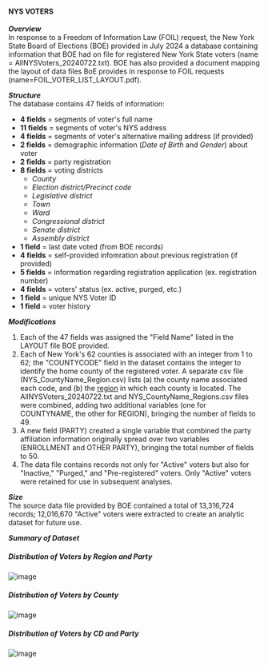 
#### NYS VOTERS
**_Overview_**  
In response to a Freedom of Information Law (FOIL) request, the New York State Board of Elections (BOE) provided in July 2024 a database containing information that BOE had on file for registered New York State voters (name = AllNYSVoters_20240722.txt). BOE has also provided a document mapping the layout of data files BoE provides in response to FOIL requests (name=FOIL_VOTER_LIST_LAYOUT.pdf).

**_Structure_**  
The database contains 47 fields of information:
* **4 fields** = segments of voter's full name
* **11 fields** = segments of voter's NYS address
* **4 fields** = segments of voter's alternative mailing address (if provided)
* **2 fields** = demographic information (_Date of Birth_ and _Gender_) about voter
* **2 fields** = party registration
* **8 fields** = voting districts
  * _County_
  * _Election district/Precinct code_
  * _Legislative district_
  * _Town_
  * _Ward_
  * _Congressional district_
  * _Senate district_
  * _Assembly district_
* **1 field** = last date voted (from BOE records)
* **4 fields** = self-provided infomration about previous registration (if provided)
* **5 fields** = information regarding registration application (ex. registration number)
* **4 fields** = voters' status (ex. active, purged, etc.)
* **1 field** = unique NYS Voter ID
* **1 field** = voter history

**_Modifications_**  
1. Each of the 47 fields was assigned the "Field Name" listed in the LAYOUT file BOE provided.
2. Each of New York's 62 counties is associated with an integer from 1 to 62; the "COUNTYCODE" field in the dataset contains the integer to identify the home county of the registered voter.  A separate csv file (NYS_CountyName_Region.csv) lists (a) the county name associated each code, and (b) the [region](https://en.wikipedia.org/wiki/Category:Regions_of_New_York_(state)) in which each county is located.  The AllNYSVoters_20240722.txt and NYS_CountyName_Regions.csv files were combined, adding two additional variables (one for COUNTYNAME, the other for REGION), bringing the number of fields to 49.
3. A new field (PARTY) created a single variable that combined the party affiliation information originally spread over two variables (ENROLLMENT and OTHER PARTY), bringing the total number of fields to 50.
4. The data file contains records not only for "Active" voters but also for "Inactive," "Purged," and "Pre-registered" voters.  Only "Active" voters were retained for use in subsequent analyses.  

**_Size_**  
The source data file provided by BOE contained a total of 13,316,724 records; 12,016,670 "Active" voters were extracted to create an analytic dataset for future use.

**_Summary of Dataset_**  
 
##### Distribution of Voters by Region and Party
![image](https://github.com/user-attachments/assets/e27cc387-1273-4c2c-837b-85ab0219caea)

##### Distribution of Voters by County
![image](https://github.com/user-attachments/assets/e758b70f-4d6b-4e3b-8198-ff0d2663e299)

##### Distribution of Voters by CD and Party
![image](https://github.com/user-attachments/assets/ca982dbf-6d5c-4676-866c-e2ff95aca744)
